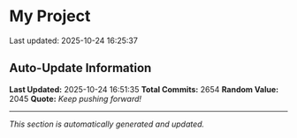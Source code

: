 # My Project


Last updated: 2025-10-24 16:25:37





































































































































































































































































































































































































































































































































































































































































































































































































































































































































































































































































































































































































































































































































































































































































































































































































































































































































































































































































































































































































































































































































































































































































































































































































































































































































































































































































































































































































































































































































































































































































































































































## Auto-Update Information

**Last Updated:** 2025-10-24 16:51:35
**Total Commits:** 2654
**Random Value:** 2045
**Quote:** _Keep pushing forward!_

---
_This section is automatically generated and updated._